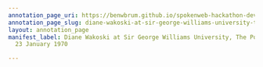 ```yaml
---
annotation_page_uri: https://benwbrum.github.io/spokenweb-hackathon-development/annotations/diane-wakoski-at-sir-george-williams-university-the-poetry-series-23-january-1970-canvas-1-introducer.json
annotation_page_slug: diane-wakoski-at-sir-george-williams-university-the-poetry-series-23-january-1970-canvas-1-introducer
layout: annotation_page
manifest_label: Diane Wakoski at Sir George Williams University, The Poetry Series,
  23 January 1970

---
```

